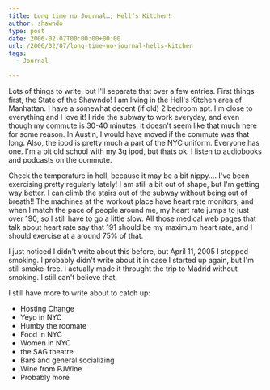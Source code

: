 ```yaml
---
title: Long time no Journal…; Hell’s Kitchen!
author: shawndo
type: post
date: 2006-02-07T00:00:00+00:00
url: /2006/02/07/long-time-no-journal-hells-kitchen
tags:
  - Journal

---
```

Lots of things to write, but I'll separate that over a few entries. First things first, the State of the Shawndo! I am living in the Hell's Kitchen area of Manhattan. I have a somewhat decent (if old) 2 bedroom apt. I'm close to everything and I love it! I ride the subway to work everyday, and even though my commute is 30-40 minutes, it doesn't seem like that much here for some reason. In Austin, I would have moved if the commute was that long. Also, the ipod is pretty much a part of the NYC uniform. Everyone has one. I'm a bit old school with my 3g ipod, but thats ok. I listen to audiobooks and podcasts on the commute.  

Check the temperature in hell, because it may be a bit nippy.... I've been exercising pretty regularly lately! I am still a bit out of shape, but I'm getting way better. I can climb the stairs out of the subway without being out of breath!! The machines at the workout place have heart rate monitors, and when I match the pace of people around me, my heart rate jumps to just over 190, so I still have to go a little slow. All those medical web pages that talk about heart rate say that 191 should be my maximum heart rate, and I should exercise at a around 75% of that.  

I just noticed I didn't write about this before, but April 11, 2005 I stopped smoking. I probably didn't write about it in case I started up again, but I'm still smoke-free. I actually made it throught the trip to Madrid without smoking. I still can't believe that.  

I still have more to write about to catch up:  

- Hosting Change  
- Yeyo in NYC  
- Humby the roomate  
- Food in NYC  
- Women in NYC  
- the SAG theatre  
- Bars and general socializing  
- Wine from PJWine  
- Probably more